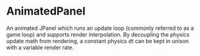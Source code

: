 ﻿# AnimatedPanel
An animated JPanel which runs an update loop (commonly referred to as a game loop) and supports render interpolation.
By decoupling the physics update math from rendering, a constant physics dt can be kept in unison with a variable render rate.
